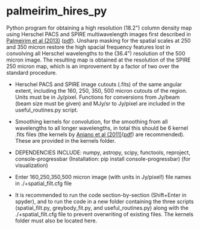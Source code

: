 # palmeirim_hires_py

Python program for obtaining a high resolution (18.2") column density map using Herschel PACS and SPIRE multiwavelength images first described in [Palmeirim et al (2013)](https://doi.org/10.1051/0004-6361/201220500) ([pdf](https://www.aanda.org/articles/aa/pdf/2013/02/aa20500-12.pdf)). Unsharp masking for the spatial scales at 250 and 350 micron restore the high spacial frequency features lost in convolving all Herschel wavelengths to the (36.4") resolution of the 500 micron image. The resulting map is obtained at the resolution of the SPIRE 250 micron map, which is an improvement by a factor of two over the standard procedure.

- Herschel PACS and SPIRE image cutouts (.fits) of the same angular extent, including the 160, 250, 350, 500 micron cutouts of the region. Units must be in Jy/pixel. Functions for conversions from Jy/beam (beam size must be given) and MJy/sr to Jy/pixel are included in the useful_routines.py script.

- Smoothing kernels for convolution, for the smoothing from all wavelengths to all longer wavelengths, in total this should be 6 kernel .fits files (the kernels by [Aniano et al (2011)](https://doi.org/10.1086/662219)([pdf](https://iopscience.iop.org/article/10.1086/662219/pdf)) are recommended). These are provided in the kernels folder.

- DEPENDENCIES INCLUDE: numpy, astropy, scipy, functools, reproject, console-progressbar (Installation: pip install console-progressbar) (for visualization)

- Enter 160,250,350,500 micron image (with units in Jy/pixel!) file names in ./+spatial_filt.cfg file

- It is recommended to run the code section-by-section (Shift+Enter in spyder), and to run the code in a new folder 
  containing the three scripts (spatial_filt.py, greybody_fit.py, and useful_routines.py) along with the ./+spatial_filt.cfg file
  to prevent overwriting of existing files. The kernels folder must also be located here.
